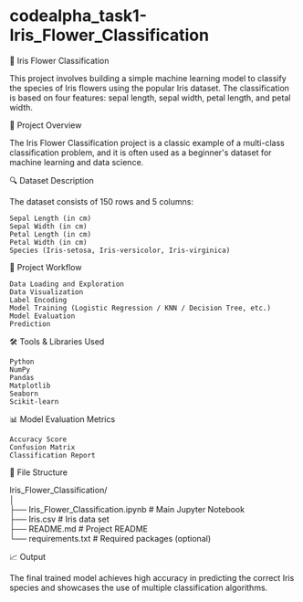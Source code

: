 # codealpha_task1-Iris_Flower_Classification

🌸 Iris Flower Classification

This project involves building a simple machine learning model to classify the species of Iris flowers using the popular Iris dataset. The classification is based on four features: sepal length, sepal width, petal length, and petal width.     
                                                                                                                                                        
📌 Project Overview

The Iris Flower Classification project is a classic example of a multi-class classification problem, and it is often used as a beginner's dataset for machine learning and data science.                                                                                                                         

🔍 Dataset Description

The dataset consists of 150 rows and 5 columns:

    Sepal Length (in cm)
    Sepal Width (in cm)
    Petal Length (in cm)
    Petal Width (in cm)
    Species (Iris-setosa, Iris-versicolor, Iris-virginica)

🚀 Project Workflow

    Data Loading and Exploration
    Data Visualization
    Label Encoding
    Model Training (Logistic Regression / KNN / Decision Tree, etc.)
    Model Evaluation
    Prediction

🛠️ Tools & Libraries Used

    Python
    NumPy
    Pandas
    Matplotlib
    Seaborn
    Scikit-learn
    
📊 Model Evaluation Metrics

    Accuracy Score
    Confusion Matrix
    Classification Report

📁 File Structure

Iris_Flower_Classification/                                                                                                                                
│                                                                                                                                                          
├── Iris_Flower_Classification.ipynb  # Main Jupyter Notebook                                                                                              
├── Iris.csv                          # Iris data set                                                                                                      
├── README.md                         # Project README                                                                                                     
└── requirements.txt                  # Required packages (optional)                                                                                       

📈 Output

The final trained model achieves high accuracy in predicting the correct Iris species and showcases the use of multiple classification algorithms.    
